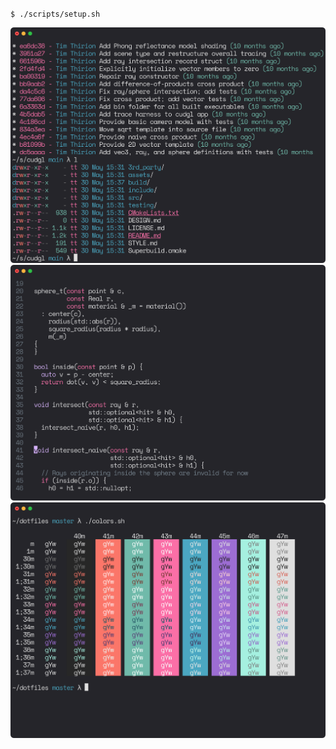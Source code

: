 `$ ./scripts/setup.sh`

![shell](screenshots/shell.png)
![vim](screenshots/vim.png)
![colors](screenshots/colors.png)
